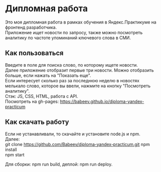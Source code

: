 # Дипломная работа  
Это моя дипломная работа в рамках обучения в Яндекс.Практикуме на фронтенд разработчика.  
Приложение ищет новости по запросу, также можно посмотреть аналитику по частоте упоминаний ключевого слова в СМИ.  

## Как пользоваться  
Введите в поле для поиска слово, по которому ищете новости.  
Далее приложение отобразит первые три новости. Можно отобразить больше, если нажать на "Показать еще".  
Если интересует сколько раз за последнюю неделю в новостях мелькало слово, которое вы ввели, нажмите на кнопку "Посмотреть аналитику".  
Стэк: JS, CSS, HTML, работа с API.  
Посмотреть на gh-pages: https://babeev.github.io/diploma-yandex-practicum  
## Как скачать работу  
Если не устанавливали, то скачайте и установите node.js и npm.  
Далее:  
git clone https://github.com/Babeev/diploma-yandex-practicum.git
npm install  
npm start  

Для сборки: npm run build, деплой: npm run deploy.  


